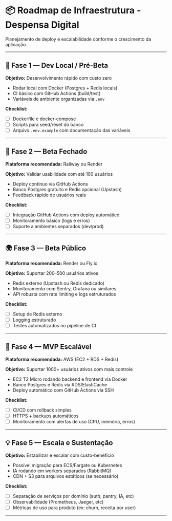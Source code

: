 # 📦 Roadmap de Infraestrutura - Despensa Digital

Planejamento de deploy e escalabilidade conforme o crescimento da aplicação.

---

## 🎯 Fase 1 — Dev Local / Pré-Beta

**Objetivo:** Desenvolvimento rápido com custo zero

- Rodar local com Docker (Postgres + Redis locais)
- CI básico com GitHub Actions (build/test)
- Variáveis de ambiente organizadas via `.env`

**Checklist:**
- [ ] Dockerfile e docker-compose
- [ ] Scripts para seed/reset do banco
- [ ] Arquivo `.env.example` com documentação das variáveis

---

## 🧪 Fase 2 — Beta Fechado

**Plataforma recomendada:** Railway ou Render

**Objetivo:** Validar usabilidade com até 100 usuários

- Deploy contínuo via GitHub Actions
- Banco Postgres gratuito e Redis opcional (Upstash)
- Feedback rápido de usuários reais

**Checklist:**
- [ ] Integração GitHub Actions com deploy automático
- [ ] Monitoramento básico (logs e erros)
- [ ] Suporte a ambientes separados (dev/prod)

---

## 🌍 Fase 3 — Beta Público

**Plataforma recomendada:** Render ou Fly.io

**Objetivo:** Suportar 200–500 usuários ativos

- Redis externo (Upstash ou Redis dedicado)
- Monitoramento com Sentry, Grafana ou similares
- API robusta com rate limiting e logs estruturados

**Checklist:**
- [ ] Setup de Redis externo
- [ ] Logging estruturado
- [ ] Testes automatizados no pipeline de CI

---

## 🚦 Fase 4 — MVP Escalável

**Plataforma recomendada:** AWS (EC2 + RDS + Redis)

**Objetivo:** Suportar 1000+ usuários ativos com mais controle

- EC2 T2 Micro rodando backend e frontend via Docker
- Banco Postgres e Redis via RDS/ElastiCache
- Deploy automático com GitHub Actions via SSH

**Checklist:**
- [ ] CI/CD com rollback simples
- [ ] HTTPS + backups automáticos
- [ ] Monitoramento com alertas de uso (CPU, memória, erros)

---

## 💡 Fase 5 — Escala e Sustentação

**Objetivo:** Estabilizar e escalar com custo-benefício

- Possível migração para ECS/Fargate ou Kubernetes
- IA rodando em workers separados (RabbitMQ)
- CDN + S3 para arquivos estáticos (se necessário)

**Checklist:**
- [ ] Separação de serviços por domínio (auth, pantry, IA, etc)
- [ ] Observabilidade (Prometheus, Jaeger, etc)
- [ ] Métricas de uso para produto (ex: churn, receita por user)

---
